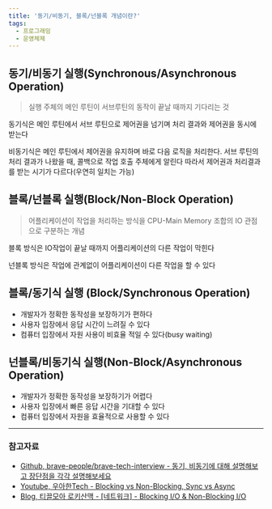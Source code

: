 ```yaml
---
title: '동기/비동기, 블록/넌블록 개념이란?'
tags:
  - 프로그래밍
  - 운영체제
---
```


## 동기/비동기 실행(Synchronous/Asynchronous Operation)

> 실행 주체의 메인 루틴이 서브루틴의 동작이 끝날 때까지 기다리는 것

동기식은 메인 루틴에서 서브 루틴으로 제어권을 넘기며 처리 결과와 제어권을 동시에 받는다

비동기식은 메인 루틴에서 제어권을 유지하며 바로 다음 로직을 처리한다. 서브 루틴의 처리 결과가 나왔을 때, 콜백으로 작업 호출 주체에게 알린다 따라서 제어권과 처리결과를 받는 시기가 다르다(우연히 일치는 가능)

## 블록/넌블록 실행(Block/Non-Block Operation)

> 어플리케이션이 작업을 처리하는 방식을 CPU-Main Memory 조합의 IO 관점으로 구분하는 개념

블록 방식은 IO작업이 끝날 때까지 어플리케이션의 다른 작업이 막힌다

넌블록 방식은 작업에 관계없이 어플리케이션이 다른 작업을 할 수 있다

## 블록/동기식 실행 (Block/Synchronous Operation)

- 개발자가 정확한 동작성을 보장하기가 편하다
- 사용자 입장에서 응답 시간이 느려질 수 있다
- 컴퓨터 입장에서 자원 사용이 비효율 적일 수 있다(busy waiting)

## 넌블록/비동기식 실행(Non-Block/Asynchronous Operation)

- 개발자가 정확한 동작성을 보장하기가 어렵다
- 사용자 입장에서 빠른 응답 시간을 기대할 수 있다
- 컴퓨터 입장에서 자원을 효율적으로 사용할 수 있다

---

### 참고자료

- [Github, brave-people/brave-tech-interview - 동기, 비동기에 대해 설명해보고 장단점을 각각 설명해보세요](https://github.com/brave-people/brave-tech-interview/blob/main/contents/language.md)
- [Youtube, 우아한Tech - Blocking vs Non-Blocking, Sync vs Async](https://www.youtube.com/watch?v=oEIoqGd-Sns)
- [Blog, 티끌모아 로키산맥 - [네트워크] - Blocking I/O & Non-Blocking I/O](https://rok93.tistory.com/entry/%EB%84%A4%ED%8A%B8%EC%9B%8C%ED%81%AC-Blocking-IO-Non-Blocking-IO)

